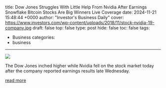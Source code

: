 title: Dow Jones Struggles With Little Help From Nvidia After Earnings Snowflake Bitcoin Stocks Are Big Winners Live Coverage
date: 2024-11-21 15:48:44 +0000
author: "Investor's Business Daily"
cover: https://www.investors.com/wp-content/uploads/2018/11/stock-nvidia-19-company.jpg
draft: false
top: false
type: post
hide: false
toc: false
tags:
  - Business
categories:
  - business
---

![](https://www.investors.com/wp-content/uploads/2018/11/stock-nvidia-19-company.jpg)

The Dow Jones inched higher while Nvidia fell on the stock market today after the company reported earnings results late Wednesday.

[read more](https://www.investors.com/market-trend/stock-market-today/dow-jones-sp500-nasdaq-nvidia-stock-nvda-panw-bitcoin-snow/)
